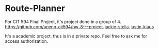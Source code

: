 # Route-Planner
For CIT 594 Final Project, it's project done in a group of 4.
https://github.com/upenn-cit594/hw-8---project-jackie-stella-justin-klaus

It's a academic project, thus is in a private repo. Feel free to ask me for access authorization.

